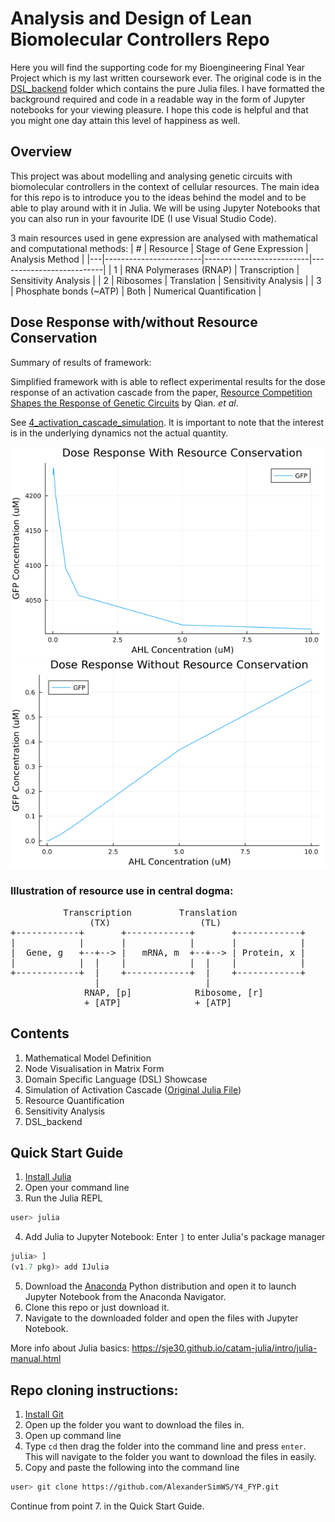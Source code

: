 # Analysis and Design of Lean Biomolecular Controllers Repo
Here you will find the supporting code for my Bioengineering Final Year Project which is my last written coursework ever. The original code is in the [DSL_backend](DSL_backend) folder which contains the pure Julia files. I have formatted the background required and code in a readable way in the form of Jupyter notebooks for your viewing pleasure. I hope this code is helpful and that you might one day attain this level of happiness as well.

## Overview
This project was about modelling and analysing genetic circuits with biomolecular controllers in the context of cellular resources. The main idea for this repo is to introduce you to the ideas behind the model and to be able to play around with it in Julia. We will be using Jupyter Notebooks that you can also run in your favourite IDE (I use Visual Studio Code).

3 main resources used in gene expression are analysed with mathematical and computational methods:
| # | Resource               | Stage of Gene Expression | Analysis Method          |
|---|------------------------|--------------------------|--------------------------|
| 1 | RNA Polymerases (RNAP) | Transcription            | Sensitivity Analysis     |
| 2 | Ribosomes              | Translation              | Sensitivity Analysis     |
| 3 | Phosphate bonds (~ATP) | Both                     | Numerical Quantification |

## Dose Response with/without Resource Conservation
Summary of results of framework: 

Simplified framework with is able to reflect experimental results for the dose response of an activation cascade from the paper, [Resource Competition Shapes the Response of Genetic Circuits](https://pubs.acs.org/doi/10.1021/acssynbio.6b00361) by Qian. *et al*. 

See [4_activation_cascade_simulation](4_activation_cascade_simulation.ipynb). It is important to note that the interest is in the underlying dynamics not the actual quantity.

![Simulation with Resource Conservation](simulation_plots/resource-conservation-simulation.png)
![Simulation without Resource Conservation](simulation_plots/no-resource-conservation-simulation.png)

### Illustration of resource use in central dogma:
<pre>
          Transcription         Translation  
               (TX)                 (TL)  
+------------+       +------------+       +------------+  
|            |       |            |       |            |  
|  Gene, g   +--+--> |   mRNA, m  +--+--> | Protein, x |  
|            |  |    |            |  |    |            |  
+------------+  |    +------------+  |    +------------+  
                |                    |  
              RNAP, [p]            Ribosome, [r]  
              + [ATP]              + [ATP]  
</pre>

## Contents
1. Mathematical Model Definition
2. Node Visualisation in Matrix Form
3. Domain Specific Language (DSL) Showcase
4. Simulation of Activation Cascade ([Original Julia File](DSL_backend/original_cascade_simulation.jl))
5. Resource Quantification
6. Sensitivity Analysis
7. DSL_backend

## Quick Start Guide
1. [Install Julia](https://julialang.org/downloads/)
2. Open your command line
3. Run the Julia REPL
```bash
user> julia
```
4. Add Julia to Jupyter Notebook: Enter `]` to enter Julia's package manager
```julia
julia> ]
(v1.7 pkg)> add IJulia
```
5. Download the [Anaconda](https://www.anaconda.com/download/) Python distribution and open it to launch Jupyter Notebook from the Anaconda Navigator.
6. Clone this repo or just download it.
7. Navigate to the downloaded folder and open the files with Jupyter Notebook.

More info about Julia basics: https://sje30.github.io/catam-julia/intro/julia-manual.html

## Repo cloning instructions:
1. [Install Git](https://github.com/git-guides/install-git) 
2. Open up the folder you want to download the files in.
3. Open up command line
4. Type `cd` then drag the folder into the command line and press `enter`. This will navigate to the folder you want to download the files in easily.
5. Copy and paste the following into the command line
```bash
user> git clone https://github.com/AlexanderSimWS/Y4_FYP.git
```
Continue from point 7. in the Quick Start Guide.
